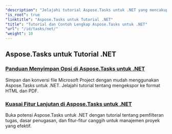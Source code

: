 ```yaml
---
"description": "Jelajahi tutorial Aspose.Tasks untuk .NET yang mencakup opsi penyimpanan, kalender & penjadwalan, manajemen proyek, dan banyak lagi. Tingkatkan keterampilan manajemen proyek Anda."
"is_root": true
"linktitle": "Aspose.Tasks untuk Tutorial .NET"
"title": "Tutorial dan Contoh Lengkap Aspose.Tasks untuk .NET"
"url": "/id/tasks/net/"
"weight": 10
---
```


## Aspose.Tasks untuk Tutorial .NET
### [Panduan Menyimpan Opsi di Aspose.Tasks untuk .NET](./guide-to-saving-options/)
Simpan dan konversi file Microsoft Project dengan mudah menggunakan Aspose.Tasks untuk .NET. Jelajahi tutorial tentang mengekspor ke format HTML dan PDF.
### [Kuasai Fitur Lanjutan di Aspose.Tasks untuk .NET](./master-advanced-features/)
Buka potensi Aspose.Tasks untuk .NET dengan tutorial tentang pemfilteran tugas, dasar penugasan, dan fitur-fitur canggih untuk manajemen proyek yang efektif.